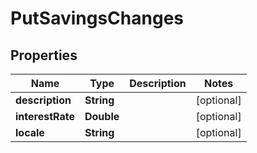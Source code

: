 
# PutSavingsChanges

## Properties
Name | Type | Description | Notes
------------ | ------------- | ------------- | -------------
**description** | **String** |  |  [optional]
**interestRate** | **Double** |  |  [optional]
**locale** | **String** |  |  [optional]



